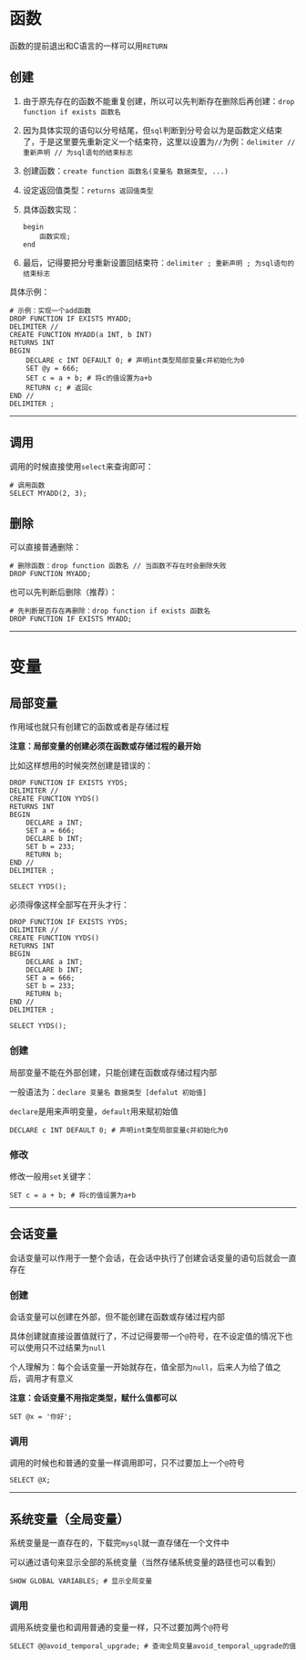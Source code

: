 # 函数

函数的提前退出和C语言的一样可以用`RETURN`

## 创建

1. 由于原先存在的函数不能重复创建，所以可以先判断存在删除后再创建：`drop function if exists 函数名`

2. 因为具体实现的语句以分号结尾，但`sql`判断到分号会以为是函数定义结束了，于是这里要先重新定义一个结束符，这里以设置为`//`为例：`delimiter // 重新声明 // 为sql语句的结束标志`

3. 创建函数：`create function 函数名(变量名 数据类型, ...)`

4. 设定返回值类型：`returns 返回值类型`

5. 具体函数实现：

	```mysql
	begin
		函数实现;
	end
	```

6. 最后，记得要把分号重新设置回结束符：`delimiter ; 重新声明 ; 为sql语句的结束标志`

具体示例：

```mysql
# 示例：实现一个add函数
DROP FUNCTION IF EXISTS MYADD;
DELIMITER //
CREATE FUNCTION MYADD(a INT, b INT)
RETURNS INT
BEGIN
	DECLARE c INT DEFAULT 0; # 声明int类型局部变量c并初始化为0
    SET @y = 666;
    SET c = a + b; # 将c的值设置为a+b
    RETURN c; # 返回c
END //
DELIMITER ;
```

---

## 调用

调用的时候直接使用`select`来查询即可：

```mysql
# 调用函数
SELECT MYADD(2, 3);
```

## 删除

可以直接普通删除：

```mysql
# 删除函数：drop function 函数名 // 当函数不存在时会删除失败
DROP FUNCTION MYADD;
```

也可以先判断后删除（推荐）：

```mysql
# 先判断是否存在再删除：drop function if exists 函数名
DROP FUNCTION IF EXISTS MYADD;
```

---

# 变量

## 局部变量

作用域也就只有创建它的函数或者是存储过程

**注意：局部变量的创建必须在函数或存储过程的最开始**

比如这样想用的时候突然创建是错误的：

```mysql
DROP FUNCTION IF EXISTS YYDS;
DELIMITER //
CREATE FUNCTION YYDS()
RETURNS INT
BEGIN
	DECLARE a INT;
    SET a = 666;
    DECLARE b INT;
    SET b = 233;
    RETURN b;
END //
DELIMITER ;

SELECT YYDS();
```

必须得像这样全部写在开头才行：

```mysql
DROP FUNCTION IF EXISTS YYDS;
DELIMITER //
CREATE FUNCTION YYDS()
RETURNS INT
BEGIN
	DECLARE a INT;
    DECLARE b INT;
    SET a = 666;
    SET b = 233;
    RETURN b;
END //
DELIMITER ;

SELECT YYDS();
```

### 创建

局部变量不能在外部创建，只能创建在函数或存储过程内部

一般语法为：`declare 变量名 数据类型 [defalut 初始值]`

`declare`是用来声明变量，`default`用来赋初始值

```mysql
DECLARE c INT DEFAULT 0; # 声明int类型局部变量c并初始化为0
```

### 修改

修改一般用`set`关键字：

```mysql
SET c = a + b; # 将c的值设置为a+b
```

---

## 会话变量

会话变量可以作用于一整个会话，在会话中执行了创建会话变量的语句后就会一直存在

### 创建

会话变量可以创建在外部，但不能创建在函数或存储过程内部

具体创建就直接设置值就行了，不过记得要带一个`@`符号，在不设定值的情况下也可以使用只不过结果为`null`

个人理解为：每个会话变量一开始就存在，值全部为`null`，后来人为给了值之后，调用才有意义

**注意：会话变量不用指定类型，赋什么值都可以**

```mysql
SET @x = '你好';
```

### 调用

调用的时候也和普通的变量一样调用即可，只不过要加上一个`@`符号

```mysql
SELECT @X;
```

---

## 系统变量（全局变量）

系统变量是一直存在的，下载完`mysql`就一直存储在一个文件中

可以通过语句来显示全部的系统变量（当然存储系统变量的路径也可以看到）

```mysql
SHOW GLOBAL VARIABLES; # 显示全局变量
```

### 调用

调用系统变量也和调用普通的变量一样，只不过要加两个`@`符号

```mysql
SELECT @@avoid_temporal_upgrade; # 查询全局变量avoid_temporal_upgrade的值
```


